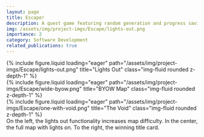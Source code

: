 ```yaml
---
layout: page
title: Escape!
description: A quest game featuring random generation and progress saving.
img: /assets/img/project-imgs/Escape/lights-out.png
importance: 2
category: Software Development
related_publications: true
---
```


<!-- Every project has a beautiful feature showcase page.
It's easy to include images in a flexible 3-column grid format.
Make your photos 1/3, 2/3, or full width.

To give your project a background in the portfolio page, just add the img tag to the front matter like so:

    ---
    layout: page
    title: project
    description: a project with a background image
    img: /assets/img/12.jpg
    --- -->

<div class="row">
    <div class="col-sm mt-3 mt-md-0">
        {% include figure.liquid loading="eager" path="/assets/img/project-imgs/Escape/lights-out.png" title="Lights Out" class="img-fluid rounded z-depth-1" %}
    </div>
    <div class="col-sm mt-3 mt-md-0">
        {% include figure.liquid loading="eager" path="/assets/img/project-imgs/Escape/wide-byow.png" title="BYOW Map" class="img-fluid rounded z-depth-1" %}
    </div>
    <div class="col-sm mt-3 mt-md-0">
        {% include figure.liquid loading="eager" path="/assets/img/project-imgs/Escape/one-with-void.png" title="The Void" class="img-fluid rounded z-depth-1" %}
    </div>
</div>
<div class="caption">
    On the left, the lights out functionality increases map difficulty. In the center, the full map with lights on. To the right, the winning title card.
</div>
